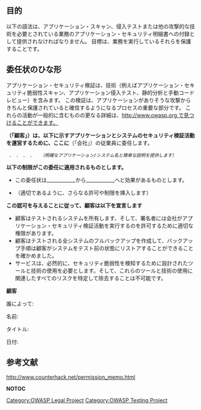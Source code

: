 ## 目的

以下の語法は、アプリケーション・スキャン、侵入テストまたは他の攻撃的な技術を必要とされている業務のアプリケーション・セキュリティ明細書への付録として提供されなければなりません。
目標は、業務を実行しているそれらを保護することです。

## 委任状のひな形

アプリケーション・セキュリティ検証は、技術（例えばアプリケーション・セキュリティ脆弱性スキャン、アプリケーション侵入テスト、静的分析と手動コードレビュー）を含みます。
この検証は、アプリケーションがありそうな攻撃からきちんと保護されていると確信するようになるプロセスの重要な部分です。
これらの活動が一般的に含むものの更なる詳細は、http://www.owasp.org.で見つけることができます。

______________（「顧客」）は、以下に示すアプリケーションとシステムのセキュリティ検証活動を運営するために、ここに______________（「会社」）の従業員に委任します。

` .`
` .`
` .`
` .   `*`（明確なアプリケーション/システム名と簡単な説明を提供します）`*

**以下の制限がこの委任に適用されるものとします。**

  - この委任状は____________から____________へと効果があるものとします。

<!-- end list -->

  - （適切であるように、さらなる許可や制限を挿入します）

**この認可を与えることに従って、顧客は以下を宣言します**

  - 顧客はテストされるシステムを所有します、そして、署名者には会社がアプリケーション・セキュリティ検証活動を実行するのを許可するために適切な権限があります。
  - 顧客はテストされる全システムのフルバックアップを作成して、バックアップ手順は顧客がシステムをテスト前の状態にリストアすることができることを確かめました。
  - サービスは、必然的に、セキュリティ脆弱性を検知するために設計されたツールと技術の使用を必要とします。そして、これらのツールと技術の使用に関連したすべてのリスクを特定して除去することは不可能です。

**顧客**

誰によって:

名前:

タイトル:

日付:

## 参考文献

<http://www.counterhack.net/permission_memo.html>

__NOTOC__

[Category:OWASP Legal Project](Category:OWASP_Legal_Project "wikilink")
[Category:OWASP Testing
Project](Category:OWASP_Testing_Project "wikilink")